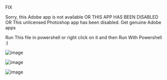 FIX 

Sorry, this Adobe app is not available
OR
THIS APP HAS BEEN DISABLED
OR
This unlicensed Photoshop app has been disabled. Get genuine Adobe apps

Run This file in powershell or right click on it and then Run With Powershell 
:)



![image](https://github.com/Anismansuri03/Adobefixer/assets/93369399/97d626ba-b239-4d20-b5f2-072513eb62fb)

![image](https://github.com/Anismansuri03/Adobefixer/assets/93369399/d1d393e8-f84c-48a4-a39e-7dc3e2993438)

![image](https://github.com/Anismansuri03/Adobefixer/assets/93369399/fb5e6b60-708b-4700-96af-14df9e23c612)
